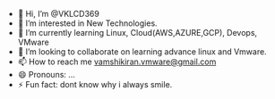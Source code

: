 - 👋 Hi, I’m @VKLCD369
- 👀 I’m interested in New Technologies.
- 🌱 I’m currently learning Linux, Cloud(AWS,AZURE,GCP), Devops, VMware
- 💞️ I’m looking to collaborate on learning advance linux and Vmware.
- 📫 How to reach me vamshikiran.vmware@gmail.com
- 😄 Pronouns: ...
- ⚡ Fun fact: dont know why i always smile.

<!---
VKLCD369/VKLCD369 is a ✨ special ✨ repository because its `README.md` (this file) appears on your GitHub profile.
You can click the Preview link to take a look at your changes.
--->
